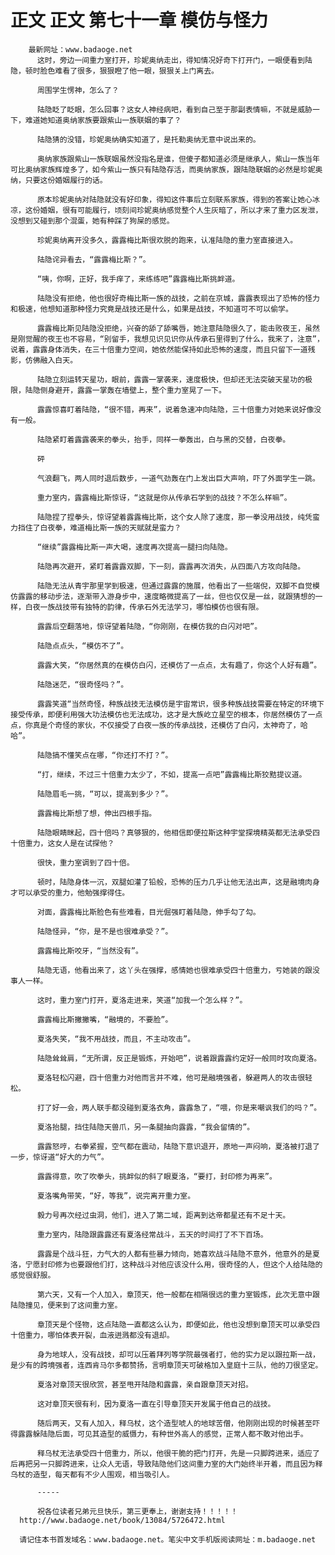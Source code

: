 # 正文 正文 第七十一章 模仿与怪力
        最新网址：www.badaoge.net
          这时，旁边一间重力室打开，珍妮奥纳走出，得知情况好奇下打开门，一眼便看到陆隐，顿时脸色难看了很多，狠狠瞪了他一眼，狠狠关上门离去。
      
          周围学生愣神，怎么了？
      
          陆隐眨了眨眼，怎么回事？这女人神经病吧，看到自己至于那副表情嘛，不就是威胁一下，难道她知道奥纳家族要跟紫山一族联姻的事了？
      
          陆隐猜的没错，珍妮奥纳确实知道了，是托勒奥纳无意中说出来的。
      
          奥纳家族跟紫山一族联姻虽然没指名是谁，但傻子都知道必须是继承人，紫山一族当年可比奥纳家族辉煌多了，如今紫山一族只有陆隐存活，而奥纳家族，跟陆隐联姻的必然是珍妮奥纳，只要这份婚姻履行的话。
      
          原本珍妮奥纳对陆隐就没有好印象，得知这件事后立刻联系家族，得到的答案让她心冰凉，这份婚姻，很有可能履行，顷刻间珍妮奥纳感觉整个人生灰暗了，所以才来了重力区发泄，没想到又碰到那个混蛋，她有种踩了狗屎的感觉。
      
          珍妮奥纳离开没多久，露露梅比斯很欢脱的跑来，认准陆隐的重力室直接进入。
      
          陆隐诧异看去，“露露梅比斯？”。
      
          “咦，你啊，正好，我手痒了，来练练吧”露露梅比斯挑衅道。
      
          陆隐没有拒绝，他也很好奇梅比斯一族的战技，之前在京城，露露表现出了恐怖的怪力和极速，他想知道那种怪力究竟是战技还是什么，如果是战技，不知道可不可以偷学。
      
          露露梅比斯见陆隐没拒绝，兴奋的舔了舔嘴唇，她注意陆隐很久了，能击败夜王，虽然是刚觉醒的夜王也不容易，“别留手，我想见识见识你从传承石里得到了什么，我来了，注意”，说着，露露身体消失，在三十倍重力空间，她依然能保持如此恐怖的速度，而且只留下一道残影，仿佛融入白天。
      
          陆隐立刻运转天星功，眼前，露露一掌袭来，速度极快，但却还无法突破天星功的极限，陆隐侧身避开，露露一掌轰在墙壁上，整个重力室晃了一下。
      
          露露惊喜盯着陆隐，“很不错，再来”，说着急速冲向陆隐，三十倍重力对她来说好像没有一般。
      
          陆隐紧盯着露露袭来的拳头，抬手，同样一拳轰出，白与黑的交替，白夜拳。
      
          砰
      
          气浪翻飞，两人同时退后数步，一道气劲轰在门上发出巨大声响，吓了外面学生一跳。
      
          重力室内，露露梅比斯惊讶，“这就是你从传承石学到的战技？不怎么样嘛”。
      
          陆隐捏了捏拳头，惊讶望着露露梅比斯，这个女人除了速度，那一拳没用战技，纯凭蛮力挡住了白夜拳，难道梅比斯一族的天赋就是蛮力？
      
          “继续”露露梅比斯一声大喝，速度再次提高一腿扫向陆隐。
      
          陆隐再次避开，紧盯着露露双脚，下一刻，露露再次消失，从四面八方攻向陆隐。
      
          陆隐无法从青宇那里学到极速，但通过露露的施展，他看出了一些端倪，双脚不自觉模仿露露的移动步法，逐渐带入游身步中，速度略微提高了一丝，但也仅仅是一丝，就跟猜想的一样，白夜一族战技带有独特的韵律，传承石外无法学习，哪怕模仿也很有限。
      
          露露后空翻落地，惊讶望着陆隐，“你刚刚，在模仿我的白闪对吧”。
      
          陆隐点点头，“模仿不了”。
      
          露露大笑，“你居然真的在模仿白闪，还模仿了一点点，太有趣了，你这个人好有趣”。
      
          陆隐迷茫，“很奇怪吗？”。
      
          露露笑道“当然奇怪，种族战技无法模仿是宇宙常识，很多种族战技需要在特定的环境下接受传承，即便利用强大功法模仿也无法成功，这才是大族屹立星空的根本，你居然模仿了一点点，你真是个奇怪的家伙，不仅接受了白夜一族的传承战技，还模仿了白闪，太神奇了，哈哈”。
      
          陆隐搞不懂笑点在哪，“你还打不打？”。
      
          “打，继续，不过三十倍重力太少了，不如，提高一点吧”露露梅比斯狡黠提议道。
      
          陆隐眉毛一挑，“可以，提高到多少？”。
      
          露露梅比斯想了想，伸出四根手指。
      
          陆隐眼睛眯起，四十倍吗？真够狠的，他相信即便拉斯这种宇堂探境精英都无法承受四十倍重力，这女人是在试探他？
      
          很快，重力室调到了四十倍。
      
          顿时，陆隐身体一沉，双腿如灌了铅般，恐怖的压力几乎让他无法出声，这是融境肉身才可以承受的重力，他勉强撑得住。
      
          对面，露露梅比斯脸色有些难看，目光倔强盯着陆隐，伸手勾了勾。
      
          陆隐怪异，“你，是不是也很难承受？”。
      
          露露梅比斯咬牙，“当然没有”。
      
          陆隐无语，他看出来了，这丫头在强撑，感情她也很难承受四十倍重力，亏她装的跟没事人一样。
      
          这时，重力室门打开，夏洛走进来，笑道“加我一个怎么样？”。
      
          露露梅比斯撇撇嘴，“融境的，不要脸”。
      
          夏洛失笑，“我不用战技，而且，不主动攻击”。
      
          陆隐耸耸肩，“无所谓，反正是锻炼，开始吧”，说着跟露露约定好一般同时攻向夏洛。
      
          夏洛轻松闪避，四十倍重力对他而言并不难，他可是融境强者，躲避两人的攻击很轻松。
      
          打了好一会，两人联手都没碰到夏洛衣角，露露急了，“喂，你是来嘲讽我们的吗？”。
      
          夏洛抬腿，挡住陆隐天兽爪，另一条腿抽向露露，“我会留情的”。
      
          露露怒哼，右拳紧握，空气都在震动，陆隐下意识退开，原地一声闷响，夏洛被打退了一步，惊讶道“好大的力气”。
      
          露露得意，吹了吹拳头，挑衅似的斜了眼夏洛，“要打，封印修为再来”。
      
          夏洛嘴角带笑，“好，等我”，说完离开重力室。
      
          毅力号再次经过虫洞，他们，进入了第二域，距离到达帝都星还有不足十天。
      
          重力室内，陆隐跟露露还有夏洛经常战斗，五天的时间打了不下百场。
      
          露露是个战斗狂，力气大的人都有些暴力倾向，她喜欢战斗陆隐不意外，他意外的是夏洛，宁愿封印修为也要跟他们打，这种战斗对他应该没什么用，很奇怪的人，但这个人给陆隐的感觉很舒服。
      
          第六天，又有一个人加入，章顶天，他一般都在相隔很远的重力室锻炼，此次无意中跟陆隐撞见，便来到了这间重力室。
      
          章顶天是个怪物，这点陆隐一直都这么认为，即便如此，他也没想到章顶天可以承受四十倍重力，哪怕体表开裂，血液迸溅都没有退却。
      
          身为地球人，没有战技，却可以压着拜列等学院最强者打，他的实力足以跟拉斯一战，是少有的跨境强者，连西肯马尔多都赞扬，言明章顶天可破格加入皇庭十三队，他的刀很坚定。
      
          夏洛对章顶天很欣赏，甚至甩开陆隐和露露，亲自跟章顶天对招。
      
          这对章顶天很有利，因为夏洛一直在引导章顶天开发属于他自己的战技。
      
          随后两天，又有人加入，释乌杖，这个造型唬人的地球苦僧，他刚刚出现的时候甚至吓得露露躲陆隐后面，可见其造型的威慑力，有种世外高人的感觉，正常人都不敢对他出手。
      
          释乌杖无法承受四十倍重力，所以，他很干脆的把门打开，先是一只脚跨进来，适应了后再把另一只脚跨进来，让众人无语，导致陆隐他们这间重力室的大门始终半开着，而且因为释乌杖的造型，每天都有不少人围观，相当吸引人。
      
          -----
      
          祝各位读者兄弟元旦快乐，第三更奉上，谢谢支持！！！！！
      http://www.badaoge.net/book/13084/5726472.html
      
      请记住本书首发域名：www.badaoge.net。笔尖中文手机版阅读网址：m.badaoge.net
